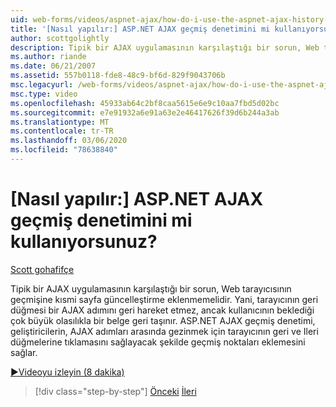 ```yaml
---
uid: web-forms/videos/aspnet-ajax/how-do-i-use-the-aspnet-ajax-history-control
title: '[Nasıl yapılır:] ASP.NET AJAX geçmiş denetimini mi kullanıyorsunuz? | Microsoft Docs'
author: scottgolightly
description: Tipik bir AJAX uygulamasının karşılaştığı bir sorun, Web tarayıcısının geçmişine kısmi sayfa güncelleştirme eklenmemelidir. Bu, tarayıcının B... olduğu anlamına gelir.
ms.author: riande
ms.date: 06/21/2007
ms.assetid: 557b0118-fde8-48c9-bf6d-829f9043706b
msc.legacyurl: /web-forms/videos/aspnet-ajax/how-do-i-use-the-aspnet-ajax-history-control
msc.type: video
ms.openlocfilehash: 45933ab64c2bf8caa5615e6e9c10aa7fbd5d02bc
ms.sourcegitcommit: e7e91932a6e91a63e2e46417626f39d6b244a3ab
ms.translationtype: MT
ms.contentlocale: tr-TR
ms.lasthandoff: 03/06/2020
ms.locfileid: "78638840"
---
```

# <a name="how-do-i-use-the-aspnet-ajax-history-control"></a>[Nasıl yapılır:] ASP.NET AJAX geçmiş denetimini mi kullanıyorsunuz?

[Scott gohafifçe](https://github.com/scottgolightly)

Tipik bir AJAX uygulamasının karşılaştığı bir sorun, Web tarayıcısının geçmişine kısmi sayfa güncelleştirme eklenmemelidir. Yani, tarayıcının geri düğmesi bir AJAX adımını geri hareket etmez, ancak kullanıcının beklediği çok büyük olasılıkla bir belge geri taşınır. ASP.NET AJAX geçmiş denetimi, geliştiricilerin, AJAX adımları arasında gezinmek için tarayıcının geri ve Ileri düğmelerine tıklamasını sağlayacak şekilde geçmiş noktaları eklemesini sağlar.

[&#9654;Videoyu izleyin (8 dakika)](https://channel9.msdn.com/Blogs/ASP-NET-Site-Videos/how-do-i-use-the-aspnet-ajax-history-control)

> [!div class="step-by-step"]
> [Önceki](how-do-i-use-the-aspnet-ajax-updateprogress-control.md)
> [İleri](how-do-i-implement-the-ajax-after-processing-pattern.md)
